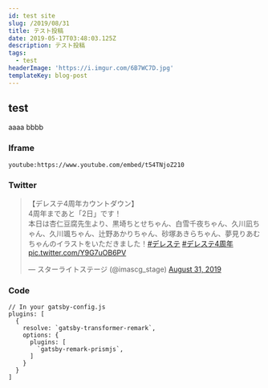 ```yaml
---
id: test site
slug: /2019/08/31
title: テスト投稿
date: 2019-05-17T03:48:03.125Z
description: テスト投稿
tags:
  - test
headerImage: 'https://i.imgur.com/6B7WC7D.jpg'
templateKey: blog-post
---
```


## test
aaaa
bbbb

### Iframe

`youtube:https://www.youtube.com/embed/t54TNjoZ210`

### Twitter

<blockquote class="twitter-tweet"><p lang="ja" dir="ltr">【デレステ4周年カウントダウン】<br>4周年まであと「2日」です！<br>本日は杏仁豆腐先生より、黒埼ちとせちゃん、白雪千夜ちゃん、久川凪ちゃん、久川颯ちゃん、辻野あかりちゃん、砂塚あきらちゃん、夢見りあむちゃんのイラストをいただきました！<a href="https://twitter.com/hashtag/%E3%83%87%E3%83%AC%E3%82%B9%E3%83%86?src=hash&amp;ref_src=twsrc%5Etfw">#デレステ</a> <a href="https://twitter.com/hashtag/%E3%83%87%E3%83%AC%E3%82%B9%E3%83%864%E5%91%A8%E5%B9%B4?src=hash&amp;ref_src=twsrc%5Etfw">#デレステ4周年</a> <a href="https://t.co/Y9G7uOB6PV">pic.twitter.com/Y9G7uOB6PV</a></p>&mdash; スターライトステージ (@imascg_stage) <a href="https://twitter.com/imascg_stage/status/1167814328797450241?ref_src=twsrc%5Etfw">August 31, 2019</a></blockquote>

### Code

```javascript{numberLines: 5}{1,5-9}
// In your gatsby-config.js
plugins: [
  {
    resolve: `gatsby-transformer-remark`,
    options: {
      plugins: [
        `gatsby-remark-prismjs`,
      ]
    }
  }
]
```
